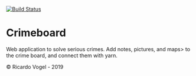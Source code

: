 [![Build Status](https://travis-ci.com/ricardovogel/crimeboard.svg?branch=dev)](https://travis-ci.com/ricardovogel/crimeboard)
# Crimeboard
Web application to solve serious crimes. Add notes, pictures, and maps> to the crime board, and connect them with yarn.  


&copy; Ricardo Vogel - 2019
